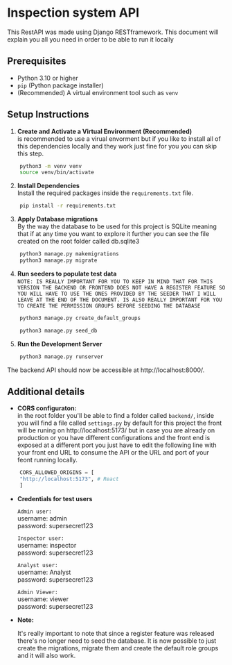 # Inspection system  API

This RestAPI was made using Django RESTframework. This document will explain you all you need in order to be able to run it locally

## Prerequisites

- Python 3.10 or higher
- `pip` (Python package installer)
- (Recommended) A virtual environment tool such as `venv`

## Setup Instructions

1. **Create and Activate a Virtual Environment (Recommended)**   
    is recommended to use a virual envorment but if you like to install all of this dependencies locally and they work just fine for you you can skip this step.

```bash
    python3 -m venv venv
    source venv/bin/activate
```

2. **Install Dependencies**  
Install the required packages inside the `requirements.txt` file.

```bash
    pip install -r requirements.txt
```

3. **Apply Database migrations**   
    By the way the database to be used for this project is SQLite meaning that if at any time you want to explore it further you can see the file created on the root folder called db.sqlite3

```bash
    python3 manage.py makemigrations
    python3 manage.py migrate
```

4. **Run seeders to populate test data**   
`NOTE: IS REALLY IMPORTANT FOR YOU TO KEEP IN MIND THAT FOR THIS VERSION THE BACKEND OR FRONTEND DOES NOT HAVE A REGISTER FEATURE SO YOU WILL HAVE TO USE THE ONES PROVIDED BY THE SEEDER THAT I WILL LEAVE AT THE END OF THE DOCUMENT. IS ALSO REALLY IMPORTANT FOR YOU TO CREATE THE PERMISSION GROUPS BEFORE SEEDING THE DATABASE`

```bash
    python3 manage.py create_default_groups
```

```bash
    python3 manage.py seed_db
```

5. **Run the Development Server**
```bash
    python3 manage.py runserver
```
The backend API should now be accessible at http://localhost:8000/.

## Additional details
- **CORS configuraton:**  
    in the root folder you'll be able to find a folder called `backend/`,  inside you will find a file called `settings.py` by default for this project the front will be runing on http://localhost:5173/ but in case you are already on production or you have different configurations and the front end is exposed at a different port you just have to edit the following line with your front end URL to consume the API or the URL and port of your feont running locally.

```python
    CORS_ALLOWED_ORIGINS = [
    "http://localhost:5173", # React
    ]
```

- **Credentials for test users**

    `Admin user:`  
username: admin  
password: supersecret123

    `Inspector user:`  
username: inspector  
password: supersecret123

    `Analyst user:`  
username: Analyst  
password: supersecret123

     `Admin Viewer:`  
username: viewer  
password: supersecret123

- **Note:**

    It's really important to note that since a register feature was released there's no longer need to seed the database. It is now possible to just create the migrations, migrate them and create the default role groups and it will also work.